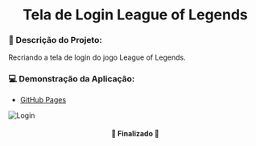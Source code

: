 <h1 align="center">Tela de Login League of Legends</h1>


### :pencil: Descrição do Projeto:
<p align="justify"> Recriando a tela de login do jogo League of Legends.</p>


### :computer: Demonstração da Aplicação:

- [GitHub Pages](https://edyane.github.io/Login-League-of-Legends/)

![Login](https://cdn.discordapp.com/attachments/887544607599120404/1003104555325734953/Login.PNG)


<h4 align="center"> 
	🚧  Finalizado  🚧
</h4>